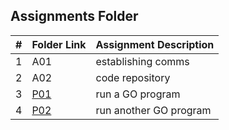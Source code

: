 ##  Assignments Folder

|   #   | Folder Link | Assignment Description |
| :---: | ----------- | ---------------------- |
|   1   |   A01 |  establishing comms |
|   2   |   A02| code repository|
|   3   |   [P01]()  |    run a GO program                  |
|   4   |   [P02]()  |    run another GO program                  |
